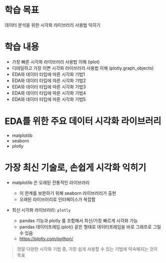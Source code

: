 # 학습 목표
데이터 분석을 위한 시각화 라이브러리 사용법 익히기

# 학습 내용
- 가장 빠른 시각화 라이브러리 사용법 이해 (iplot)
- 디테일하고 가장 이쁜 시각화 라이브러리 사용법 이해 (plotly.graph_objects)
- EDA와 데이터 타입에 따른 시각화 기법1
- EDA와 데이터 타입에 따른 시각화 기법2
- EDA와 데이터 타입에 따른 시각화 기법3
- EDA와 데이터 타입에 따른 시각화 기법4
- EDA와 데이터 타입에 따른 시각화 기법5

# EDA를 위한 주요 데이터 시각화 라이브러리
- matplotlib
- seaborn
- plotly

# 가장 최신 기술로, 손쉽게 시각화 익히기
- matplotlib 은 오래된 전통적인 라이브러리
  - 이 한계를 보완하기 위해 seaborn 라이브러리가 출현
  - 오래된 라이브러리로 인터페이스가 복잡함

- 최신 시각화 라이브러리: `plotly`
  - pandas 기능과 plotly 를 조합해서 최신/가장 빠르게 시각화 가능
  - pandas 데이터프레임.iplot() 같은 형태로 데이터프레임을 바로 그래프로 그릴 수 있음
  - https://plotly.com/python/
  
  
> 정말 다양한 시각화 기법 중, 가장 쉽게 사용할 수 있는 기법에 익숙해지는 것이 목표
